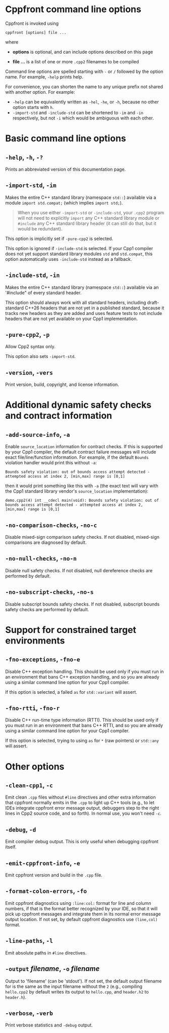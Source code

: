 # Cppfront command line options

Cppfront is invoked using

    cppfront [options] file ...

where

- **options** is optional, and can include options described on this page

- **file ...** is a list of one or more `.cpp2` filenames to be compiled

Command line options are spelled starting with `-` or `/` followed by the option name. For example, `-help` prints help.

For convenience, you can shorten the name to any unique prefix not shared with another option. For example:

- `-help` can be equivalently written as `-hel`, `-he`, or `-h`, because no other option starts with `h`.
- `-import-std` and `-include-std` can be shortened to `-im` and `-in` respectively, but not `-i` which would be ambiguous with each other.


# Basic command line options

## `-help`, `-h`, `-?`

Prints an abbreviated version of this documentation page.

## `-import-std`, `-im`

Makes the entire C++ standard library (namespace `std::`) available via a module `import std.compat;` (which implies `import std;`).

> When you use either `-import-std` or `-include-std`, your `.cpp2` program will not need to explicitly `import` any C++ standard library module or `#include` any C++ standard library header (it can still do that, but it would be redundant).

This option is implicitly set if `-pure-cpp2` is selected.

This option is ignored if `-include-std` is selected. If your Cpp1 compiler does not yet support standard library modules `std` and `std.compat`, this option automatically uses  `-include-std` instead as a fallback.

## `-include-std`, `-in`

Makes the entire C++ standard library (namespace `std::`) available via an '#include" of every standard header.

This option should always work with all standard headers, including draft-standard C++26 headers that are not yet in a published standard, because it tracks new headers as they are added and uses feature tests to not include headers that are not yet available on your Cpp1 implementation.

## `-pure-cpp2`, `-p`

Allow Cpp2 syntax only.

This option also sets `-import-std`.

## `-version`, `-vers`

Print version, build, copyright, and license information.


# Additional dynamic safety checks and contract information

## `-add-source-info`, `-a`

Enable `source_location` information for contract checks. If this is supported by your Cpp1 compiler, the default contract failure messages will include exact file/line/function information. For example, if the default `Bounds` violation handler would print this without `-a`:

    Bounds safety violation: out of bounds access attempt detected - attempted access at index 2, [min,max] range is [0,1]

then it would print something like this with `-a` (the exact text will vary with the Cpp1 standard library vendor's `source_location` implementation):

    demo.cpp2(4) int __cdecl main(void): Bounds safety violation: out of bounds access attempt detected - attempted access at index 2, [min,max] range is [0,1]

## `-no-comparison-checks`, `-no-c`

Disable mixed-sign comparison safety checks. If not disabled, mixed-sign comparisons are diagnosed by default.

## `-no-null-checks`, `-no-n`

Disable null safety checks. If not disabled, null dereference checks are performed by default.

## `-no-subscript-checks`, `-no-s`

Disable subscript bounds safety checks. If not disabled, subscript bounds safety checks are performed by default.


# Support for constrained target environments

## `-fno-exceptions`, `-fno-e`

Disable C++ exception handling. This should be used only if you must run in an environment that bans C++ exception handling, and so you are already using a similar command line option for your Cpp1 compiler.

If this option is selected, a failed `as` for `std::variant` will assert.

## `-fno-rtti`, `-fno-r`

Disable C++ run-time type information (RTTI). This should be used only if you must run in an environment that bans C++ RTTI, and so you are already using a similar command line option for your Cpp1 compiler.

If this option is selected, trying to using `as` for `*` (raw pointers) or `std::any` will assert.


# Other options

## `-clean-cpp1`, `-c`

Emit clean `.cpp` files without `#line` directives and other extra information that cppfront normally emits in the `.cpp` to light up C++ tools (e.g., to let IDEs integrate cppfront error message output, debuggers step to the right lines in Cpp2 source code, and so forth). In normal use, you won't need `-c`.

## `-debug`, `-d`

Emit compiler debug output. This is only useful when debugging cppfront itself.

## `-emit-cppfront-info`, `-e`

Emit cppfront version and build in the `.cpp` file.

## `-format-colon-errors`, `-fo`

Emit cppfront diagnostics using `:line:col:` format for line and column numbers, if that is the format better recognized by your IDE, so that it will pick up cppfront messages and integrate them in its normal error message output location. If not set, by default cppfront diagnostics use `(line,col)` format.

## `-line-paths`, `-l`

Emit absolute paths in `#line` directives.

## `-output` _filename_, `-o` _filename_

Output to 'filename' (can be 'stdout'). If not set, the default output filename for is the same as the input filename without the `2` (e.g., compiling `hello.cpp2` by default writes its output to `hello.cpp`, and `header.h2` to `header.h`).

## `-verbose`, `-verb`

Print verbose statistics and `-debug` output.

